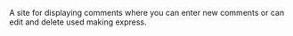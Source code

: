 A site for displaying comments where you can enter new comments or can edit and delete used making express.
